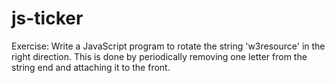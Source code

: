 # js-ticker
 Exercise: Write a JavaScript program to rotate the string 'w3resource' in the right direction. This is done by periodically removing one letter from the string end and attaching it to the front. 
